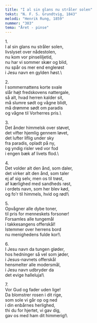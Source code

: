```yaml
---
title: "I al sin glans nu stråler solen"
tekst: "N. F. S. Grundtvig, 1843"
melodi: "Henrik Rung, 1859"
nummer: "303"
tema: "Året - pinse"
---
```

1\.\
I al sin glans nu stråler solen,\
livslyset over nådestolen,\
nu kom vor pinseliljetid,\
nu har vi sommer skær og blid,\
nu spår os mer end englerøst\
i Jesu navn en gylden høst.\

2\.\
I sommernattens korte svale\
slår højt fredskovens nattergale,\
så alt, hvad herren kalder sit,\
må slumre sødt og vågne blidt,\
må drømme sødt om paradis\
og vågne til Vorherres pris.\

3\.\
Det ånder himmelsk over støvet,\
det vifter hjemlig gennem løvet,\
det lufter liflig under sky\
fra paradis, opladt på ny,\
og yndig risler ved vor fod\
i engen bæk af livets flod.\

4\.\
Det volder alt den ånd, som daler,\
det virker alt den ånd, som taler\
ej af sig selv, men os til trøst,\
af kærlighed med sandheds røst,\
i ordets navn, som her blev kød,\
og fo'r til himmels, hvid og rød!\

5\.\
Opvågner alle dybe toner,\
til pris for menneskets forsoner!\
Forsamles alle tungemål\
i takkesangens offerskål!\
Istemmer over herrens bord\
nu menighedens fulde kor!\

6\.\
I Jesu navn da tungen gløder,\
hos hedninger så vel som jøder,\
i Jesus-navnets offerskål\
hensmelter alle modersmål,\
i Jesu navn udbryder da\
det evige halleluja!\

7\.\
Vor Gud og fader uden lige!\
Da blomstrer rosen i dit rige,\
som sole vi går op og ned\
i din enbårnes herlighed,\
thi du for hjertet, vi gav dig,\
gav os med ham dit himmerig!\
